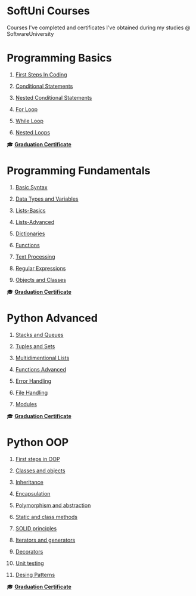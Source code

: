 
# SoftUni Courses
Courses I've completed and certificates I've obtained during my studies @ SoftwareUniversity
# Programming Basics
1. <a href="https://github.com/ganukov/SoftUni/tree/main/Basics" class="button">First Steps In Coding</a>

2. <a href="https://github.com/ganukov/SoftUni/tree/main/Basics" class="button">Conditional Statements</a>

3. <a href="https://github.com/ganukov/SoftUni/tree/main/Basics" class="button">Nested Conditional Statements</a>

4. <a href="https://github.com/ganukov/SoftUni/tree/main/Basics" class="button">For Loop</a>

5. <a href="https://github.com/ganukov/SoftUni/tree/main/Basics" class="button">While Loop</a>

6. <a href="https://github.com/ganukov/SoftUni/tree/main/Basics" class="button">Nested Loops</a>

🎓 <a href="https://user-images.githubusercontent.com/113101261/189129965-132d9cbb-f2cd-48e6-9fea-f85619b4df32.jpg" class="button">**Graduation Certificate**</a>
# Programming Fundamentals
1. <a href="https://github.com/ganukov/SoftUni/tree/main/Fundamentals/Basic%20syntax%2Cconditional%20statements%2Cloops" class="button">Basic Syntax</a>

2. <a href="https://github.com/ganukov/SoftUni/tree/main/Fundamentals/Data%20Types%20and%20Variables" class="button">Data Types and Variables</a>

3. <a href="https://github.com/ganukov/SoftUni/tree/main/Fundamentals/Lists_basics" class="button">Lists-Basics</a>

4. <a href="https://github.com/ganukov/SoftUni/tree/main/Fundamentals/Lists_advanced" class="button">Lists-Advanced</a>

5. <a href="https://github.com/ganukov/SoftUni/tree/main/Fundamentals/Dictionaries" class="button">Dictionaries</a>

6. <a href="https://github.com/ganukov/SoftUni/tree/main/Fundamentals/Functions" class="button">Functions</a>

7. <a href="https://github.com/ganukov/SoftUni/tree/main/Fundamentals/String_Processing" class="button">Text Processing</a>

8. <a href="https://github.com/ganukov/SoftUni/tree/main/Fundamentals/Regular%20expressions(RegEx)" class="button">Regular Expressions</a>

9. <a href="https://github.com/ganukov/SoftUni/tree/main/Fundamentals/Classes_and_Objects" class="button">Objects and Classes</a>

🎓 <a href="https://user-images.githubusercontent.com/113101261/189130139-8cb97fda-2ab0-4d7d-8499-05c80c25cba4.jpg">**Graduation Certificate**</a>
# Python Advanced
1. <a href="https://github.com/ganukov/SoftUni/tree/main/Advanced/Stacks_and_queues_exercise" class="button">Stacks and Queues</a>
 
2. <a href="https://github.com/ganukov/SoftUni/tree/main/Advanced/Tuples_and_Sets" class="button">Tuples and Sets</a>
 
3. <a href="https://github.com/ganukov/SoftUni/tree/main/Advanced/Multidimentional_Lists" class="button">Multidimentional Lists</a>
 
4. <a href="https://github.com/ganukov/SoftUni/tree/main/Advanced/Functions" class="button">Functions Advanced</a>
 
5. <a href="https://github.com/ganukov/SoftUni/tree/main/Advanced" class="button">Error Handling</a>
 
6. <a href="https://github.com/ganukov/SoftUni/tree/main/Advanced" class="button">File Handling</a>
 
7. <a href="https://github.com/ganukov/SoftUni/tree/main/Advanced" class="button">Modules</a>
 
🎓 <a href="https://user-images.githubusercontent.com/113101261/189130929-8e0a9992-e968-4e2c-8e17-a9a661a0d75b.jpeg">**Graduation Certificate**</a>
# Python OOP
1. <a href="https://github.com/ganukov/SoftUni/tree/main/Object_oriented_programming/First_steps_in_OOP" class="button">First steps in OOP

2. <a href="https://github.com/ganukov/SoftUni/tree/main/Object_oriented_programming/Classes_and_Objects" class="button">Classes and objects</a>
 
3. <a href="https://github.com/ganukov/SoftUni/tree/main/Object_oriented_programming/Inheritance" class="button">Inheritance</a>

4. <a href="https://github.com/ganukov/SoftUni/tree/main/Object_oriented_programming/Encapsulation" class="button">Encapsulation</a>
 
5. <a href="https://github.com/ganukov/SoftUni/tree/main/Object_oriented_programming/Polymorphism_and_Abstraction" class="button">Polymorphism and abstraction</a>
 
6. <a href="https://github.com/ganukov/SoftUni/tree/main/Object_oriented_programming/Static_and_Class_Methods" class="button">Static and class methods</a>

7. <a href="https://github.com/ganukov/SoftUni/tree/main/Object_oriented_programming/SOLID%20LAB" class="button">SOLID principles</a>
 
8. <a href="https://github.com/ganukov/SoftUni/tree/main/Object_oriented_programming/Iterators_and_generators" class="button">Iterators and generators</a>

9. <a href="https://github.com/ganukov/SoftUni/tree/main/Object_oriented_programming" class="button">Decorators</a>

10. <a href="https://github.com/ganukov/SoftUni/tree/main/Object_oriented_programming/UNIT_TESTING" class="button">Unit testing</a>

11. <a href="https://github.com/ganukov/SoftUni/tree/main/Object_oriented_programming" class="button">Desing Patterns</a>

🎓 <a href="https://user-images.githubusercontent.com/113101261/189131014-c97db139-20c6-4277-ad29-7cec67c24e63.jpeg">**Graduation Certificate**</a>

